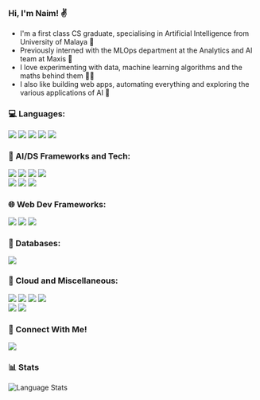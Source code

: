 ### Hi, I'm Naim! ✌

- I'm a first class CS graduate, specialising in Artificial Intelligence from University of Malaya 🏫
- Previously interned with the MLOps department at the Analytics and AI team at Maxis 💚
- I love experimenting with data, machine learning algorithms and the maths behind them 👨‍💻
- I also like building web apps, automating everything and exploring the various applications of AI 🤖

### 💻 Languages:
<img src="https://img.shields.io/badge/Python-14354C?style=for-the-badge&logo=python&logoColor=white"/> <img src="https://img.shields.io/badge/Java-ED8B00?style=for-the-badge&logo=java&logoColor=white"/> <img src="https://img.shields.io/badge/JavaScript-F7DF1E?style=for-the-badge&logo=javascript&logoColor=black"/> <img src="https://img.shields.io/badge/HTML5-E34F26?style=for-the-badge&logo=html5&logoColor=white"/> <img src="https://img.shields.io/badge/CSS3-1572B6?style=for-the-badge&logo=css3&logoColor=white"/>

### 🤖 AI/DS Frameworks and Tech:
<img src="https://img.shields.io/badge/TensorFlow-FF6F00?style=for-the-badge&logo=tensorflow&logoColor=white"> <img src="https://img.shields.io/badge/PyTorch-EE4C2C?style=for-the-badge&logo=PyTorch&logoColor=white"> <img src="https://img.shields.io/badge/scikit_learn-F7931E?style=for-the-badge&logo=scikit-learn&logoColor=white"> <img src="https://img.shields.io/badge/OpenCV-27338e?style=for-the-badge&logo=OpenCV&logoColor=white"/> <br> <img src="https://img.shields.io/badge/Numpy-777BB4?style=for-the-badge&logo=numpy&logoColor=white"> <img src="https://img.shields.io/badge/Pandas-2C2D72?style=for-the-badge&logo=pandas&logoColor=white"> <img src="https://img.shields.io/badge/Streamlit-FF4B4B?style=for-the-badge&logo=Streamlit&logoColor=white">

### 🌐 Web Dev Frameworks:
<img src="https://img.shields.io/badge/Node.js-43853D?style=for-the-badge&logo=node.js&logoColor=white"> <img src="https://img.shields.io/badge/React-20232A?style=for-the-badge&logo=react&logoColor=61DAFB"/> <img src="https://img.shields.io/badge/Flask-000000?style=for-the-badge&logo=flask&logoColor=white">

### 💾 Databases:
<img src="https://img.shields.io/badge/MySQL-00000F?style=for-the-badge&logo=mysql&logoColor=white"/>

### 🔧 Cloud and Miscellaneous:
<img src="https://img.shields.io/badge/Google_Cloud-4285F4?style=for-the-badge&logo=google-cloud&logoColor=white"> <img src="https://img.shields.io/badge/Railway-131415?style=for-the-badge&logo=railway&logoColor=white"> <img src="https://img.shields.io/badge/firebase-ffca28?style=for-the-badge&logo=firebase&logoColor=black"> <img src="https://img.shields.io/badge/Git-F05032?style=for-the-badge&logo=git&logoColor=white"/> <br> <img src="https://img.shields.io/badge/Selenium-43B02A?style=for-the-badge&logo=Selenium&logoColor=white"/> <img src="https://img.shields.io/badge/Airflow-017CEE?style=for-the-badge&logo=Apache%20Airflow&logoColor=white">

### 👋 Connect With Me!
<a href="https://www.linkedin.com/in/tengku-naim
"><img src="https://img.shields.io/badge/LinkedIn-0077B5?style=for-the-badge&logo=linkedin&logoColor=white"/><a/>

### 📊 Stats
<img src="https://github-readme-stats.vercel.app/api/top-langs/?username=tengznaim&theme=radical&layout=compact" alt="Language Stats">
